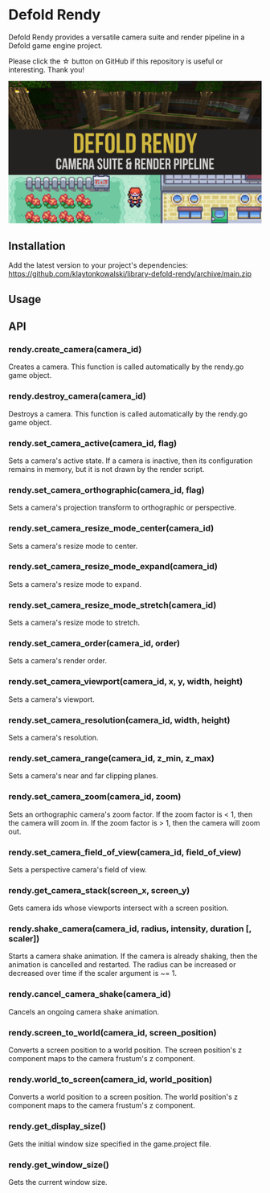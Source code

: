 # Defold Rendy

Defold Rendy provides a versatile camera suite and render pipeline in a Defold game engine project.

Please click the ☆ button on GitHub if this repository is useful or interesting. Thank you!

![thumbnail.png](https://github.com/klaytonkowalski/library-defold-rendy/blob/main/assets/images/thumbnail.png?raw=true)

## Installation

Add the latest version to your project's dependencies:  
https://github.com/klaytonkowalski/library-defold-rendy/archive/main.zip

## Usage

## API

### rendy.create_camera(camera_id)

Creates a camera. This function is called automatically by the rendy.go game object.

### rendy.destroy_camera(camera_id)

Destroys a camera. This function is called automatically by the rendy.go game object.

### rendy.set_camera_active(camera_id, flag)

Sets a camera's active state. If a camera is inactive, then its configuration remains in memory, but it is not drawn by the render script.

### rendy.set_camera_orthographic(camera_id, flag)

Sets a camera's projection transform to orthographic or perspective.

### rendy.set_camera_resize_mode_center(camera_id)

Sets a camera's resize mode to center.

### rendy.set_camera_resize_mode_expand(camera_id)

Sets a camera's resize mode to expand.

### rendy.set_camera_resize_mode_stretch(camera_id)

Sets a camera's resize mode to stretch.

### rendy.set_camera_order(camera_id, order)

Sets a camera's render order.

### rendy.set_camera_viewport(camera_id, x, y, width, height)

Sets a camera's viewport.

### rendy.set_camera_resolution(camera_id, width, height)

Sets a camera's resolution.

### rendy.set_camera_range(camera_id, z_min, z_max)

Sets a camera's near and far clipping planes.

### rendy.set_camera_zoom(camera_id, zoom)

Sets an orthographic camera's zoom factor. If the zoom factor is < 1, then the camera will zoom in. If the zoom factor is > 1, then the camera will zoom out.

### rendy.set_camera_field_of_view(camera_id, field_of_view)

Sets a perspective camera's field of view.

### rendy.get_camera_stack(screen_x, screen_y)

Gets camera ids whose viewports intersect with a screen position.

### rendy.shake_camera(camera_id, radius, intensity, duration [, scaler])

Starts a camera shake animation. If the camera is already shaking, then the animation is cancelled and restarted. The radius can be increased or decreased over time if the scaler argument is ~= 1.

### rendy.cancel_camera_shake(camera_id)

Cancels an ongoing camera shake animation.

### rendy.screen_to_world(camera_id, screen_position)

Converts a screen position to a world position. The screen position's z component maps to the camera frustum's z component.

### rendy.world_to_screen(camera_id, world_position)

Converts a world position to a screen position. The world position's z component maps to the camera frustum's z component.

### rendy.get_display_size()

Gets the initial window size specified in the game.project file.

### rendy.get_window_size()

Gets the current window size.